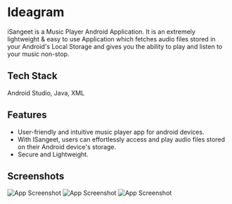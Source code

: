 
# Ideagram

iSangeet is a Music Player Android Application. It is an extremely lightweight & easy to use Application which fetches audio files stored in your Android's Local Storage and gives you the ability to play and listen to your music non-stop.




## Tech Stack

Android Studio, Java, XML

## Features

- User-friendly and intuitive music player app for android devices. 
- With ISangeet, users can effortlessly access and play audio files stored on their Android device's storage. 
- Secure and Lightweight.
## Screenshots

![App Screenshot](https://imgtr.ee/images/2023/06/10/K2Sa4.png)
![App Screenshot](https://imgtr.ee/images/2023/06/10/K2pFX.png)
![App Screenshot](https://imgtr.ee/images/2023/06/10/K2bL1.png)